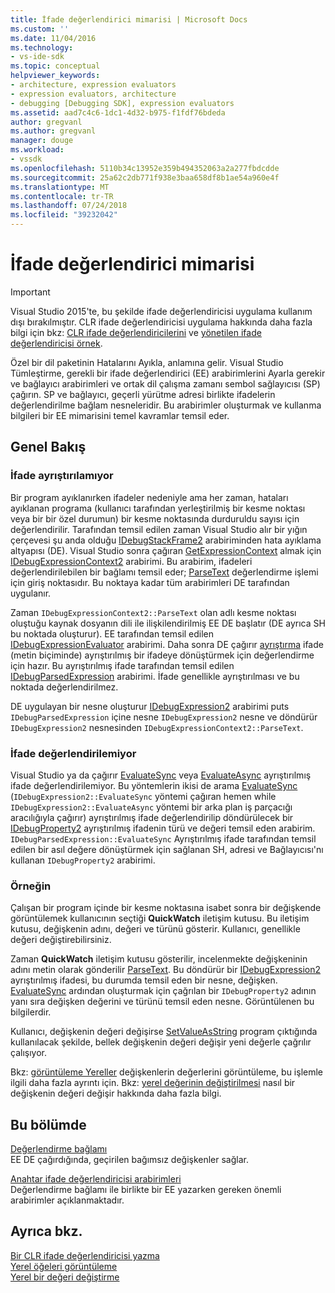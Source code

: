 ```yaml
---
title: İfade değerlendirici mimarisi | Microsoft Docs
ms.custom: ''
ms.date: 11/04/2016
ms.technology:
- vs-ide-sdk
ms.topic: conceptual
helpviewer_keywords:
- architecture, expression evaluators
- expression evaluators, architecture
- debugging [Debugging SDK], expression evaluators
ms.assetid: aad7c4c6-1dc1-4d32-b975-f1fdf76bdeda
author: gregvanl
ms.author: gregvanl
manager: douge
ms.workload:
- vssdk
ms.openlocfilehash: 5110b34c13952e359b494352063a2a277fbdcdde
ms.sourcegitcommit: 25a62c2db771f938e3baa658df8b1ae54a960e4f
ms.translationtype: MT
ms.contentlocale: tr-TR
ms.lasthandoff: 07/24/2018
ms.locfileid: "39232042"
---
```

# <a name="expression-evaluator-architecture"></a>İfade değerlendirici mimarisi
> [!IMPORTANT]
>  Visual Studio 2015'te, bu şekilde ifade değerlendiricisi uygulama kullanım dışı bırakılmıştır. CLR ifade değerlendiricisi uygulama hakkında daha fazla bilgi için bkz: [CLR ifade değerlendiricilerini](https://github.com/Microsoft/ConcordExtensibilitySamples/wiki/CLR-Expression-Evaluators) ve [yönetilen ifade değerlendiricisi örnek](https://github.com/Microsoft/ConcordExtensibilitySamples/wiki/Managed-Expression-Evaluator-Sample).  
  
 Özel bir dil paketinin Hatalarını Ayıkla, anlamına gelir. Visual Studio Tümleştirme, gerekli bir ifade değerlendirici (EE) arabirimlerini Ayarla gerekir ve bağlayıcı arabirimleri ve ortak dil çalışma zamanı sembol sağlayıcısı (SP) çağırın. SP ve bağlayıcı, geçerli yürütme adresi birlikte ifadelerin değerlendirilme bağlam nesneleridir. Bu arabirimler oluşturmak ve kullanma bilgileri bir EE mimarisini temel kavramlar temsil eder.  
  
## <a name="overview"></a>Genel Bakış  
  
### <a name="parse-the-expression"></a>İfade ayrıştırılamıyor  
 Bir program ayıklanırken ifadeler nedeniyle ama her zaman, hataları ayıklanan programa (kullanıcı tarafından yerleştirilmiş bir kesme noktası veya bir bir özel durumun) bir kesme noktasında durduruldu sayısı için değerlendirilir. Tarafından temsil edilen zaman Visual Studio alır bir yığın çerçevesi şu anda olduğu [IDebugStackFrame2](../../extensibility/debugger/reference/idebugstackframe2.md) arabiriminden hata ayıklama altyapısı (DE). Visual Studio sonra çağıran [GetExpressionContext](../../extensibility/debugger/reference/idebugstackframe2-getexpressioncontext.md) almak için [IDebugExpressionContext2](../../extensibility/debugger/reference/idebugexpressioncontext2.md) arabirimi. Bu arabirim, ifadeleri değerlendirilebilen bir bağlamı temsil eder; [ParseText](../../extensibility/debugger/reference/idebugexpressioncontext2-parsetext.md) değerlendirme işlemi için giriş noktasıdır. Bu noktaya kadar tüm arabirimleri DE tarafından uygulanır.  
  
 Zaman `IDebugExpressionContext2::ParseText` olan adlı kesme noktası oluştuğu kaynak dosyanın dili ile ilişkilendirilmiş EE DE başlatır (DE ayrıca SH bu noktada oluşturur). EE tarafından temsil edilen [IDebugExpressionEvaluator](../../extensibility/debugger/reference/idebugexpressionevaluator.md) arabirimi. Daha sonra DE çağırır [ayrıştırma](../../extensibility/debugger/reference/idebugexpressionevaluator-parse.md) ifade (metin biçiminde) ayrıştırılmış bir ifadeye dönüştürmek için değerlendirme için hazır. Bu ayrıştırılmış ifade tarafından temsil edilen [IDebugParsedExpression](../../extensibility/debugger/reference/idebugparsedexpression.md) arabirimi. İfade genellikle ayrıştırılması ve bu noktada değerlendirilmez.  
  
 DE uygulayan bir nesne oluşturur [IDebugExpression2](../../extensibility/debugger/reference/idebugexpression2.md) arabirimi puts `IDebugParsedExpression` içine nesne `IDebugExpression2` nesne ve döndürür `IDebugExpression2` nesnesinden `IDebugExpressionContext2::ParseText`.  
  
### <a name="evaluate-the-expression"></a>İfade değerlendirilemiyor  
 Visual Studio ya da çağırır [EvaluateSync](../../extensibility/debugger/reference/idebugexpression2-evaluatesync.md) veya [EvaluateAsync](../../extensibility/debugger/reference/idebugexpression2-evaluateasync.md) ayrıştırılmış ifade değerlendirilemiyor. Bu yöntemlerin ikisi de arama [EvaluateSync](../../extensibility/debugger/reference/idebugparsedexpression-evaluatesync.md) (`IDebugExpression2::EvaluateSync` yöntemi çağıran hemen while `IDebugExpression2::EvaluateAsync` yöntemi bir arka plan iş parçacığı aracılığıyla çağırır) ayrıştırılmış ifade değerlendirilip döndürülecek bir [ IDebugProperty2](../../extensibility/debugger/reference/idebugproperty2.md) ayrıştırılmış ifadenin türü ve değeri temsil eden arabirim. `IDebugParsedExpression::EvaluateSync` Ayrıştırılmış ifade tarafından temsil edilen bir asıl değere dönüştürmek için sağlanan SH, adresi ve Bağlayıcısı'nı kullanan `IDebugProperty2` arabirimi.  
  
### <a name="for-example"></a>Örneğin  
 Çalışan bir program içinde bir kesme noktasına isabet sonra bir değişkende görüntülemek kullanıcının seçtiği **QuickWatch** iletişim kutusu. Bu iletişim kutusu, değişkenin adını, değeri ve türünü gösterir. Kullanıcı, genellikle değeri değiştirebilirsiniz.  
  
 Zaman **QuickWatch** iletişim kutusu gösterilir, incelenmekte değişkeninin adını metin olarak gönderilir [ParseText](../../extensibility/debugger/reference/idebugexpressioncontext2-parsetext.md). Bu döndürür bir [IDebugExpression2](../../extensibility/debugger/reference/idebugexpression2.md) ayrıştırılmış ifadesi, bu durumda temsil eden bir nesne, değişken. [EvaluateSync](../../extensibility/debugger/reference/idebugexpression2-evaluatesync.md) ardından oluşturmak için çağrılan bir `IDebugProperty2` adının yanı sıra değişken değerini ve türünü temsil eden nesne. Görüntülenen bu bilgilerdir.  
  
 Kullanıcı, değişkenin değeri değişirse [SetValueAsString](../../extensibility/debugger/reference/idebugproperty2-setvalueasstring.md) program çıktığında kullanılacak şekilde, bellek değişkenin değeri değişir yeni değerle çağrılır çalışıyor.  
  
 Bkz: [görüntüleme Yereller](../../extensibility/debugger/displaying-locals.md) değişkenlerin değerlerini görüntüleme, bu işlemle ilgili daha fazla ayrıntı için. Bkz: [yerel değerinin değiştirilmesi](../../extensibility/debugger/changing-the-value-of-a-local.md) nasıl bir değişkenin değeri değişir hakkında daha fazla bilgi.  
  
## <a name="in-this-section"></a>Bu bölümde  
 [Değerlendirme bağlamı](../../extensibility/debugger/evaluation-context.md)  
 EE DE çağırdığında, geçirilen bağımsız değişkenler sağlar.  
  
 [Anahtar ifade değerlendiricisi arabirimleri](../../extensibility/debugger/key-expression-evaluator-interfaces.md)  
 Değerlendirme bağlamı ile birlikte bir EE yazarken gereken önemli arabirimler açıklanmaktadır.  
  
## <a name="see-also"></a>Ayrıca bkz.  
 [Bir CLR ifade değerlendiricisi yazma](../../extensibility/debugger/writing-a-common-language-runtime-expression-evaluator.md)   
 [Yerel öğeleri görüntüleme](../../extensibility/debugger/displaying-locals.md)   
 [Yerel bir değeri değiştirme](../../extensibility/debugger/changing-the-value-of-a-local.md)